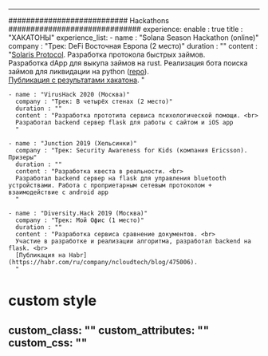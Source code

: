---

########################### Hackathons ##############################
experience:
  enable : true
  title : "ХАКАТОНЫ"
  experience_list:
    - name : "Solana Season Hackathon (online)"
      company : "Трек: DeFi Восточная Европа (2 место)"
      duration : ""
      content : "[Solaris Protocol](https://solarisprotocol.com). Разработка протокола быстрых займов.<br>
      Разработка dApp для выкупа займов на rust. Реализация бота поиска займов для ликвидации на python ([repo](https://github.com/solaris-protocol/solaris-liquidation-bot)). <br>
      [Публикация с результатами хакатона](https://solana.com/news/announcing-winners-of-the-solana-season-hackathon).
      "

    - name : "VirusHack 2020 (Москва)"
      company : "Трек: В четырёх стенах (2 место)"
      duration : ""
      content : "Разработка прототипа сервиса психологической помощи. <br>
      Разработал backend сервер flask для работы с сайтом и iOS app
      "

    - name : "Junction 2019 (Хельсинки)"
      company : "Трек: Security Awareness for Kids (компания Ericsson). Призеры"
      duration : ""
      content : "Разработка квеста в реальности. <br>
      Разработал backend сервер на flask для управления bluetooth устройствами. Работа с проприетарным сетевым протоколом + взаимодействие с android app
      "

    - name : "Diversity.Hack 2019 (Москва)"
      company : "Трек: Мой Офис (1 место)"
      duration : ""
      content : "Разработка сервиса сравнение документов. <br>
      Участие в разработке и реализации алгоритма, разработал backend на flask. <br>
      [Публикация на Habr](https://habr.com/ru/company/ncloudtech/blog/475006).
      "
      
# custom style
custom_class: "" 
custom_attributes: "" 
custom_css: ""
---